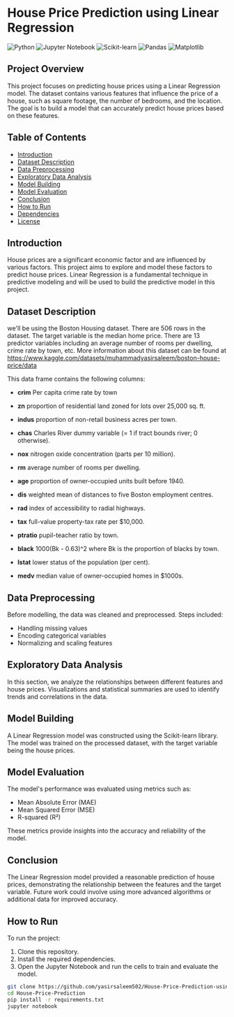 # House Price Prediction using Linear Regression

![Python](https://img.shields.io/badge/Python-3.8+-green)
![Jupyter Notebook](https://img.shields.io/badge/Tools-Jupyter%20Notebook-orange)
![Scikit-learn](https://img.shields.io/badge/Library-Scikit--learn-blue)
![Pandas](https://img.shields.io/badge/Library-Pandas-yellow)
![Matplotlib](https://img.shields.io/badge/Library-Matplotlib-lightblue)

## Project Overview

This project focuses on predicting house prices using a Linear Regression model. The dataset contains various features that influence the price of a house, such as square footage, the number of bedrooms, and the location. The goal is to build a model that can accurately predict house prices based on these features.

## Table of Contents

- [Introduction](#introduction)
- [Dataset Description](#dataset-description)
- [Data Preprocessing](#data-preprocessing)
- [Exploratory Data Analysis](#exploratory-data-analysis)
- [Model Building](#model-building)
- [Model Evaluation](#model-evaluation)
- [Conclusion](#conclusion)
- [How to Run](#how-to-run)
- [Dependencies](#dependencies)
- [License](#license)

## Introduction

House prices are a significant economic factor and are influenced by various factors. This project aims to explore and model these factors to predict house prices. Linear Regression is a fundamental technique in predictive modeling and will be used to build the predictive model in this project.

## Dataset Description

we'll be using the Boston Housing dataset. There are 506 rows in the dataset. The target variable is the median home price. There are 13 predictor variables including an average number of rooms per dwelling, crime rate by town, etc. More information about this dataset can be found at  https://www.kaggle.com/datasets/muhammadyasirsaleem/boston-house-price/data

This data frame contains the following columns:

- **crim** Per capita crime rate by town

- **zn** proportion of residential land zoned for lots over 25,000 sq. ft.

- **indus** proportion of non-retail business acres per town.

- **chas** Charles River dummy variable (= 1 if tract bounds river; 0 otherwise).

- **nox** nitrogen oxide concentration (parts per 10 million).

- **rm** average number of rooms per dwelling.

- **age** proportion of owner-occupied units built before 1940.

- **dis** weighted mean of distances to five Boston employment centres.

- **rad** index of accessibility to radial highways.

- **tax** full-value property-tax rate per $10,000.

- **ptratio** pupil-teacher ratio by town.

- **black** 1000(Bk - 0.63)^2 where Bk is the proportion of blacks by town.

- **lstat** lower status of the population (per cent).

- **medv** median value of owner-occupied homes in $1000s.


## Data Preprocessing

Before modelling, the data was cleaned and preprocessed. Steps included:
- Handling missing values
- Encoding categorical variables
- Normalizing and scaling features

## Exploratory Data Analysis

In this section, we analyze the relationships between different features and house prices. Visualizations and statistical summaries are used to identify trends and correlations in the data.

## Model Building

A Linear Regression model was constructed using the Scikit-learn library. The model was trained on the processed dataset, with the target variable being the house prices.

## Model Evaluation

The model's performance was evaluated using metrics such as:
- Mean Absolute Error (MAE)
- Mean Squared Error (MSE)
- R-squared (R²)

These metrics provide insights into the accuracy and reliability of the model.

## Conclusion

The Linear Regression model provided a reasonable prediction of house prices, demonstrating the relationship between the features and the target variable. Future work could involve using more advanced algorithms or additional data for improved accuracy.

## How to Run

To run the project:
1. Clone this repository.
2. Install the required dependencies.
3. Open the Jupyter Notebook and run the cells to train and evaluate the model.

```bash
git clone https://github.com/yasirsaleem502/House-Price-Prediction-using-Linear-Regression.git
cd House-Price-Prediction
pip install -r requirements.txt
jupyter notebook
